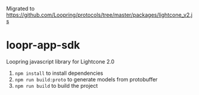 Migrated to https://github.com/Loopring/protocols/tree/master/packages/lightcone_v2.js

# loopr-app-sdk
Loopring javascript library for Lightcone 2.0

1. `npm install` to install dependencies
2. `npm run build:proto` to generate models from protobuffer
3. `npm run build` to build the project
